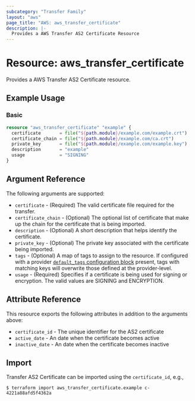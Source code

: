 ```yaml
---
subcategory: "Transfer Family"
layout: "aws"
page_title: "AWS: aws_transfer_certificate"
description: |-
  Provides a AWS Transfer AS2 Certificate Resource
---
```


# Resource: aws_transfer_certificate

Provides a AWS Transfer AS2 Certificate resource.

## Example Usage

### Basic

```terraform
resource "aws_transfer_certificate" "example" {
  certificate       = file("${path.module}/example.com/example.crt")
  certificate_chain = file("${path.module}/example.com/ca.crt")
  private_key       = file("${path.module}/example.com/example.key")
  description       = "example"
  usage             = "SIGNING"
}
```

## Argument Reference

The following arguments are supported:

* `certificate` - (Required) The valid certificate file required for the transfer.
* `certificate_chain` - (Optional) The optional list of certificate that make up the chain for the certificate that is being imported.
* `description` - (Optional) A short description that helps identify the certificate.
* `private_key` - (Optional) The private key associated with the certificate being imported.
* `tags` - (Optional) A map of tags to assign to the resource. If configured with a provider [`default_tags` configuration block](https://registry.terraform.io/providers/hashicorp/aws/latest/docs#default_tags-configuration-block) present, tags with matching keys will overwrite those defined at the provider-level.
* `usage` - (Required) Specifies if a certificate is being used for signing or encryption. The valid values are SIGNING and ENCRYPTION.

## Attribute Reference

This resource exports the following attributes in addition to the arguments above:

* `certificate_id` - The unique identifier for the AS2 certificate
* `active_date` - An date when the certificate becomes active
* `inactive_date` - An date when the certificate becomes inactive

## Import

Transfer AS2 Certificate can be imported using the `certificate_id`, e.g.,

```
$ terraform import aws_transfer_certificate.example c-4221a88afd5f4362a
```
